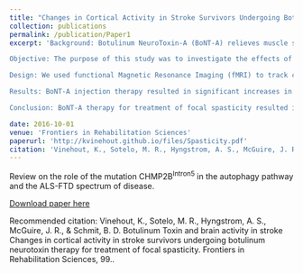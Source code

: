 ```yaml
---
title: "Changes in Cortical Activity in Stroke Survivors Undergoing Botulinum Neurotoxin Therapy for Treatment of Focal Spasticity"
collection: publications
permalink: /publication/Paper1
excerpt: 'Background: Botulinum NeuroToxin-A (BoNT-A) relieves muscle spasticity and increases range of motion necessary for stroke rehabilitation. Determining the effects of BoNT-A therapy on brain neuroplasticity could help physicians customize its use and predict its outcome.

Objective: The purpose of this study was to investigate the effects of Botulinum Toxin-A therapy for treatment of focal spasticity on brain activation and functional connectivity.

Design: We used functional Magnetic Resonance Imaging (fMRI) to track changes in blood oxygen-level dependent (BOLD) activation and functional connectivity associated with BoNT-A therapy in nine chronic stroke participants, and eight age-matched controls. Scans were acquired before BoNT-A injections (W0) and 6 weeks after the injections (W6). The task fMRI scan consisted of a block design of alternating mass finger flexion and extension. The voxel-level changes in BOLD activation, and pairwise changes in functional connectivity were analyzed for BoNT-A treatment (stroke W0 vs. W6).

Results: BoNT-A injection therapy resulted in significant increases in brain activation in the contralesional premotor cortex, cingulate gyrus, thalamus, superior cerebellum, and in the ipsilesional sensory integration area. Lastly, cerebellar connectivity correlated with the Fugl-Meyer assessment of motor impairment before injection, while premotor connectivity correlated with the Fugl-Meyer score after injection.

Conclusion: BoNT-A therapy for treatment of focal spasticity resulted in increased brain activation in areas associated with motor control, and cerebellar connectivity correlated with motor impairment before injection. These results suggest that neuroplastic effects might take place in response to improvements in focal spasticity.'

date: 2016-10-01
venue: 'Frontiers in Rehabilitation Sciences'
paperurl: 'http://kvinehout.github.io/files/Spasticity.pdf'
citation: 'Vinehout, K., Sotelo, M. R., Hyngstrom, A. S., McGuire, J. R., & Schmit, B. D. Botulinum Toxin and brain activity in stroke Changes in cortical activity in stroke survivors undergoing botulinum neurotoxin therapy for treatment of focal spasticity. Frontiers in Rehabilitation Sciences, 99.'
---
```

Review on the role of the mutation CHMP2B<sup>Intron5</sup> in the autophagy pathway and the ALS-FTD spectrum of disease.

[Download paper here](http://kvinehout.github.io/files/Spasticity.pdf)

Recommended citation: Vinehout, K., Sotelo, M. R., Hyngstrom, A. S., McGuire, J. R., & Schmit, B. D. Botulinum Toxin and brain activity in stroke Changes in cortical activity in stroke survivors undergoing botulinum neurotoxin therapy for treatment of focal spasticity. Frontiers in Rehabilitation Sciences, 99..
